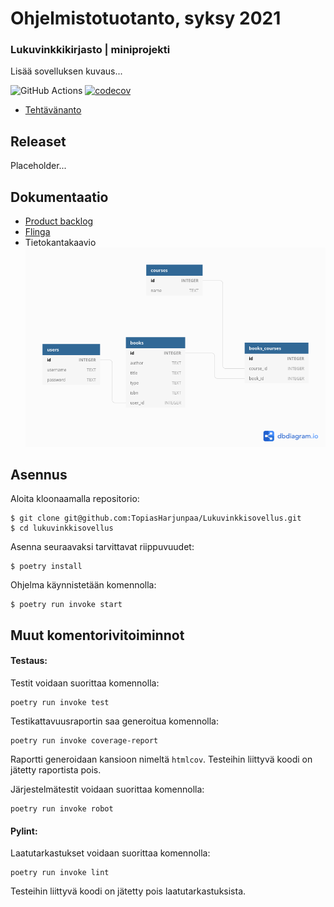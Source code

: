 # Ohjelmistotuotanto, syksy 2021

### Lukuvinkkikirjasto | miniprojekti

Lisää sovelluksen kuvaus...

![GitHub Actions](https://github.com/TopiasHarjunpaa/Lukuvinkkisovellus/workflows/CI/badge.svg)
[![codecov](https://codecov.io/gh/TopiasHarjunpaa/Lukuvinkkisovellus/branch/main/graph/badge.svg?token=IIHLH6RUFG)](https://codecov.io/gh/TopiasHarjunpaa/Lukuvinkkisovellus)

- [Tehtävänanto](https://ohjelmistotuotanto-hy.github.io/speksi/)

## Releaset

Placeholder...

## Dokumentaatio

- [Product backlog](https://docs.google.com/spreadsheets/d/10ld7weDSDLxcA8vwZXymfioQPwHWz-7xzCbk3FgV9HU/edit#gid=0)
- [Flinga](https://flinga.fi/s/FTVMGVC)
- Tietokantakaavio <img src='db_schema.png'></img>

## Asennus

Aloita kloonaamalla repositorio:

```
$ git clone git@github.com:TopiasHarjunpaa/Lukuvinkkisovellus.git
$ cd lukuvinkkisovellus
```

Asenna seuraavaksi tarvittavat riippuvuudet:

```
$ poetry install
```

Ohjelma käynnistetään komennolla:

```
$ poetry run invoke start
```

## Muut komentorivitoiminnot


#### Testaus:

Testit voidaan suorittaa komennolla:

```
poetry run invoke test
```

Testikattavuusraportin saa generoitua komennolla:

```
poetry run invoke coverage-report
```

Raportti generoidaan kansioon nimeltä `htmlcov`. Testeihin liittyvä koodi on jätetty raportista pois.

Järjestelmätestit voidaan suorittaa komennolla:

```
poetry run invoke robot
```

#### Pylint:

Laatutarkastukset voidaan suorittaa komennolla:

```
poetry run invoke lint
```

Testeihin liittyvä koodi on jätetty pois laatutarkastuksista.
